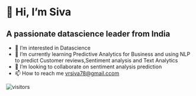 #               👋 Hi, I’m Siva 
##      A passionate datascience leader from India
- 👀 I’m interested in Datascience
- 🌱 I’m currently learning Predictive Analytics for Business and using NLP to predict Customer reviews,Sentiment analysis and Text Analytics
- 💞️ I’m looking to collaborate on sentiment analysis prediction 
- 📫 How to reach me vrsiva78@gmail.ccom

<!---
sivaramanrajagopal/sivaramanrajagopal is a ✨ special ✨ repository because its `README.md` (this file) appears on your GitHub profile.
You can click the Preview link to take a look at your changes.
--->
![visitors](https://visitor-badge.glitch.me/badge?page_id=sivaramanrajagopal.visitor-badge)
